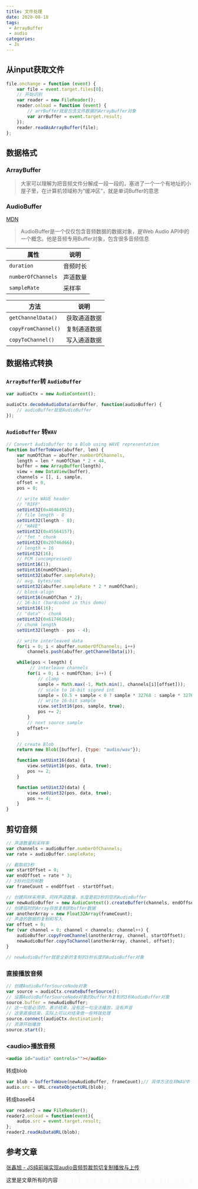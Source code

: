 ```yaml
---
title: 文件处理
date: 2020-08-18
tags:
 - ArrayBuffer
 - audio
categories: 
 - Js
---
```


## 从input获取文件

```js
file.onchange = function (event) {
    var file = event.target.files[0];
    // 开始识别
    var reader = new FileReader();
    reader.onload = function (event) {
        // arrBuffer就是包含文件数据的ArrayBuffer对象
        var arrBuffer = event.target.result;
    });
    reader.readAsArrayBuffer(file);
};
```

## 数据格式

### ArrayBuffer

> 大家可以理解为把音频文件分解成一段一段的，塞进了一个一个有地址的小屋子里，在计算机领域称为“缓冲区”，就是单词Buffer的意思

### AudioBuffer

[MDN](https://developer.mozilla.org/en-US/docs/Web/API/AudioBuffer)

> AudioBuffer是一个仅仅包含音频数据的数据对象，是Web Audio API中的一个概念。他是音频专用Buffer对象，包含很多音频信息

| 属性               | 说明     |
| ------------------ | -------- |
| `duration`         | 音频时长 |
| `numberOfChannels` | 声道数量 |
| `sampleRate`       | 采样率   |

| 方法                | 说明         |
| ------------------- | ------------ |
| `getChannelData()`  | 获取通道数据 |
| `copyFromChannel()` | 复制通道数据 |
| `copyToChannel()`   | 写入通道数据 |

## 数据格式转换

### `ArrayBuffer`转 `AudioBuffer`

```js
var audioCtx = new AudioContext();

audioCtx.decodeAudioData(arrBuffer, function(audioBuffer) {
    // audioBuffer就是AudioBuffer
});
```

### `AudioBuffer` 转`WAV`

```js
// Convert AudioBuffer to a Blob using WAVE representation
function bufferToWave(abuffer, len) {
    var numOfChan = abuffer.numberOfChannels,
    length = len * numOfChan * 2 + 44,
    buffer = new ArrayBuffer(length),
    view = new DataView(buffer),
    channels = [], i, sample,
    offset = 0,
    pos = 0;

    // write WAVE header
    // "RIFF"
    setUint32(0x46464952);
    // file length - 8                      
    setUint32(length - 8);
    // "WAVE"                     
    setUint32(0x45564157);
    // "fmt " chunk
    setUint32(0x20746d66);  
    // length = 16                       
    setUint32(16);  
    // PCM (uncompressed)                               
    setUint16(1); 
    setUint16(numOfChan);
    setUint32(abuffer.sampleRate);
    // avg. bytes/sec
    setUint32(abuffer.sampleRate * 2 * numOfChan);
    // block-align
    setUint16(numOfChan * 2);
    // 16-bit (hardcoded in this demo)
    setUint16(16);                           
    // "data" - chunk
    setUint32(0x61746164); 
    // chunk length                   
    setUint32(length - pos - 4);                   

    // write interleaved data
    for(i = 0; i < abuffer.numberOfChannels; i++)
        channels.push(abuffer.getChannelData(i));

    while(pos < length) {
         // interleave channels
        for(i = 0; i < numOfChan; i++) {
            // clamp
            sample = Math.max(-1, Math.min(1, channels[i][offset])); 
            // scale to 16-bit signed int
            sample = (0.5 + sample < 0 ? sample * 32768 : sample * 32767)|0; 
            // write 16-bit sample
            view.setInt16(pos, sample, true);          
            pos += 2;
        }
        // next source sample
        offset++                                     
    }

    // create Blob
    return new Blob([buffer], {type: "audio/wav"});

    function setUint16(data) {
        view.setUint16(pos, data, true);
        pos += 2;
    }

    function setUint32(data) {
        view.setUint32(pos, data, true);
        pos += 4;
    }
}
```

## 剪切音频

```js
// 声道数量和采样率
var channels = audioBuffer.numberOfChannels;
var rate = audioBuffer.sampleRate;

// 截取前3秒
var startOffset = 0;
var endOffset = rate * 3;
// 3秒对应的帧数
var frameCount = endOffset - startOffset;

// 创建同样采用率、同样声道数量，长度是前3秒的空的AudioBuffer
var newAudioBuffer = new AudioContext().createBuffer(channels, endOffset - startOffset, rate);
// 创建临时的Array存放复制的buffer数据
var anotherArray = new Float32Array(frameCount);
// 声道的数据的复制和写入
var offset = 0;
for (var channel = 0; channel < channels; channel++) {
    audioBuffer.copyFromChannel(anotherArray, channel, startOffset);
    newAudioBuffer.copyToChannel(anotherArray, channel, offset);
}

// newAudioBuffer就是全新的复制的3秒长度的AudioBuffer对象
```

### 直接播放音频

```js
// 创建AudioBufferSourceNode对象
var source = audioCtx.createBufferSource();
// 设置AudioBufferSourceNode对象的buffer为复制的3秒AudioBuffer对象
source.buffer = newAudioBuffer;
// 这一句是必须的，表示结束，没有这一句没法播放，没有声音
// 这里直接结束，实际上可以对结束做一些特效处理
source.connect(audioCtx.destination);
// 资源开始播放
source.start();
```

### \<audio>播放音频

```html
<audio id="audio" controls=""></audio>
```

转成blob

```js
var blob = bufferToWave(newAudioBuffer, frameCount);// 具体方法在转WAV中
audio.src = URL.createObjectURL(blob);
```

转成base64

```js
var reader2 = new FileReader();
reader2.onload = function(event){
    audio.src = event.target.result;
};
reader2.readAsDataURL(blob);
```

## 参考文章

[张鑫旭 - JS纯前端实现audio音频剪裁剪切复制播放与上传](https://www.zhangxinxu.com/wordpress/2020/07/js-audio-clip-copy-upload/?shrink=1)

<div style='background: -webkit-linear-gradient(top, transparent 19px, #ececec 20px), -webkit-linear-gradient(left, transparent 19px, #ececec 20px);             background-size: 20px 20px;'>
	这里是文章所有的内容             
</div>

